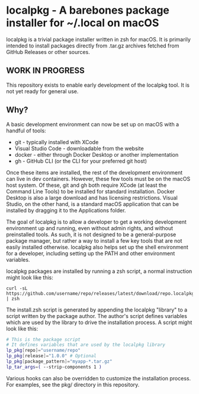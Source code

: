 # localpkg - A barebones package installer for ~/.local on macOS

localpkg is a trivial package installer written in zsh for macOS. It is primarily intended to install packages directly
from .tar.gz archives fetched from GitHub Releases or other sources.

## WORK IN PROGRESS

This repository exists to enable early development of the localpkg tool. It is not yet ready for general use.

## Why?

A basic development environment can now be set up on macOS with a handful of tools:

- git - typically installed with XCode
- Visual Studio Code - downloadable from the website
- docker - either through Docker Desktop or another implementation
- gh - GitHub CLI (or the CLI for your preferred git host)

Once these items are installed, the rest of the development environment can live in dev containers. However, these few
tools must be on the macOS host system. Of these, git and gh both require XCode (at least the Command Line Tools) to be
installed for standard installation. Docker Desktop is also a large download and has licensing restrictions. Visual Studio,
on the other hand, is a standard macOS application that can be installed by dragging it to the Applications folder.

The goal of localpkg is to allow a developer to get a working development environment up and running, even without
admin rights, and without preinstalled tools. As such, it is not designed to be a general-purpose package manager, but
rather a way to install a few key tools that are not easily installed otherwise. localpkg also helps set up the 
shell environment for a developer, including setting up the PATH and other environment variables.

localpkg packages are installed by running a zsh script, a normal instruction might look like this:

```
curl -sL https://github.com/username/repo/releases/latest/download/repo.localpkg | zsh
```

The install.zsh script is generated by appending the localpkg "library" to a script written by the package author. The
author's script defines variables which are used by the library to drive the installation process. A script might look
like this:

```zsh
# This is the package script
# It defines variables that are used by the localpkg library
lp_pkg[repo]="username/repo"
lp_pkg[release]="1.0.0" # Optional
lp_pkg[package_pattern]="myapp-*.tar.gz"
lp_tar_args=( --strip-components 1 )
```

Various hooks can also be overridden to customize the installation process. For examples, see the pkg/ directory in this
repository.
